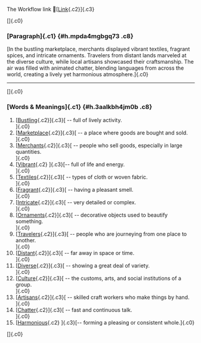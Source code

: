 The Workflow link
👏[[Link](https://www.google.com/url?q=http://www.google.com&sa=D&source=editors&ust=1757493604007101&usg=AOvVaw3MYpv22bNbX2YEil18JPBB){.c2}]{.c3}

[]{.c0}

### [Paragraph]{.c1} {#h.mpda4mgbgq73 .c8}

[In the bustling marketplace, merchants displayed vibrant textiles,
fragrant spices, and intricate ornaments. Travelers from distant lands
marveled at the diverse culture, while local artisans showcased their
craftsmanship. The air was filled with animated chatter, blending
languages from across the world, creating a lively yet harmonious
atmosphere.]{.c0}

------------------------------------------------------------------------

[]{.c0}

### [Words & Meanings]{.c1} {#h.3aalkbh4jm0b .c8}

1.  [[Bustling](https://www.google.com/url?q=http://www.google.com&sa=D&source=editors&ust=1757493604007825&usg=AOvVaw3Ke1i6Qw8ObLkOmcTR7d0r){.c2}]{.c3}[ --
    full of lively activity.\
    ]{.c0}
2.  [[Marketplace](https://www.google.com/url?q=http://www.google.com&sa=D&source=editors&ust=1757493604008641&usg=AOvVaw3BR4285NPtTIYDmdxHZdzW){.c2}]{.c3}[ --
    a place where goods are bought and sold.\
    ]{.c0}
3.  [[Merchants](https://www.google.com/url?q=http://www.google.com&sa=D&source=editors&ust=1757493604008816&usg=AOvVaw1BwFgD6vifD1WjAjf2VPe4){.c2}]{.c3}[ --
    people who sell goods, especially in large quantities.\
    ]{.c0}
4.  [[Vibrant](https://www.google.com/url?q=http://www.google.com&sa=D&source=editors&ust=1757493604008966&usg=AOvVaw1p7pOx5W76nJr3doOZ0BV-){.c2}
    ]{.c3}[-- full of life and energy.\
    ]{.c0}
5.  [[Textiles](https://www.google.com/url?q=http://www.google.com&sa=D&source=editors&ust=1757493604009076&usg=AOvVaw2TxQJ17UJLqe9SUbOcrPYO){.c2}]{.c3}[ --
    types of cloth or woven fabric.\
    ]{.c0}
6.  [[Fragrant](https://www.google.com/url?q=http://www.google.com&sa=D&source=editors&ust=1757493604009212&usg=AOvVaw03PVa5jAsSGqOa-BCtMFBC){.c2}]{.c3}[ --
    having a pleasant smell.\
    ]{.c0}
7.  [[Intricate](https://www.google.com/url?q=http://www.google.com&sa=D&source=editors&ust=1757493604009344&usg=AOvVaw2zJYkWCgjmxaIC1ad7vr8D){.c2}]{.c3}[ --
    very detailed or complex.\
    ]{.c0}
8.  [[Ornaments](https://www.google.com/url?q=http://www.google.com&sa=D&source=editors&ust=1757493604009476&usg=AOvVaw0YBpc4p_854AiPk0nMY-j2){.c2}]{.c3}[ --
    decorative objects used to beautify something.\
    ]{.c0}
9.  [[Travelers](https://www.google.com/url?q=http://www.google.com&sa=D&source=editors&ust=1757493604009610&usg=AOvVaw1Y_dSQu9u5dQhf9VyJaUA6){.c2}]{.c3}[ --
    people who are journeying from one place to another.\
    ]{.c0}
10. [[Distant](https://www.google.com/url?q=http://www.google.com&sa=D&source=editors&ust=1757493604009755&usg=AOvVaw3sI8a1sV6KgGmJOv_kYALC){.c2}]{.c3}[ --
    far away in space or time.\
    ]{.c0}
11. [[Diverse](https://www.google.com/url?q=http://www.google.com&sa=D&source=editors&ust=1757493604009870&usg=AOvVaw2KyZ1tS9_iEnx-x2byuJsp){.c2}]{.c3}[ --
    showing a great deal of variety.\
    ]{.c0}
12. [[Culture](https://www.google.com/url?q=http://www.google.com&sa=D&source=editors&ust=1757493604009991&usg=AOvVaw3v-CBQrz0LtfpeZFqJDV33){.c2}]{.c3}[ --
    the customs, arts, and social institutions of a group.\
    ]{.c0}
13. [[Artisans](https://www.google.com/url?q=http://www.google.com&sa=D&source=editors&ust=1757493604010132&usg=AOvVaw2U23qt84MdJTuLs4JXc489){.c2}]{.c3}[ --
    skilled craft workers who make things by hand.\
    ]{.c0}
14. [[Chatter](https://www.google.com/url?q=http://www.google.com&sa=D&source=editors&ust=1757493604010272&usg=AOvVaw3yOPem3kGa0_HpzCNr7svU){.c2}]{.c3}[ --
    fast and continuous talk.\
    ]{.c0}
15. [[Harmonious](https://www.google.com/url?q=http://www.google.com&sa=D&source=editors&ust=1757493604010425&usg=AOvVaw0H-FMKl6N73-lOWTUvInvX){.c2}
    ]{.c3}[-- forming a pleasing or consistent whole.]{.c0}

[]{.c0}
